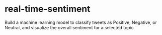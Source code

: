 # real-time-sentiment
Build a machine learning model to classify tweets as Positive, Negative, or Neutral, and visualize the overall sentiment for a selected topic 
